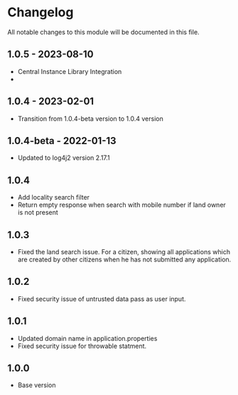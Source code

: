 # Changelog
All notable changes to this module will be documented in this file.

## 1.0.5 - 2023-08-10

- Central Instance Library Integration
- 
## 1.0.4 - 2023-02-01

- Transition from 1.0.4-beta version to 1.0.4 version

## 1.0.4-beta - 2022-01-13

- Updated to log4j2 version 2.17.1

## 1.0.4

- Add locality search filter
- Return empty response when search with mobile number if land owner is not present

## 1.0.3

- Fixed the land search issue. For a citizen, showing all applications which are created by other citizens when he has not submitted any application.

## 1.0.2

- Fixed security issue of untrusted data pass as user input.

## 1.0.1

- Updated domain name in application.properties
- Fixed security issue for throwable statment.

## 1.0.0

- Base version
